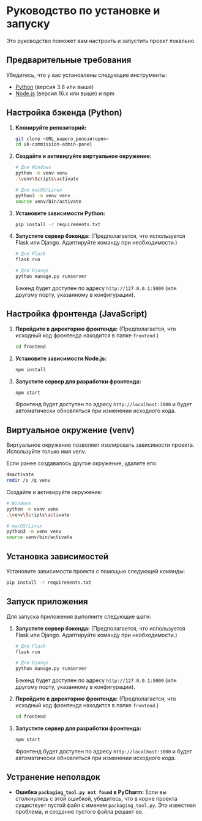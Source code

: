 # Руководство по установке и запуску

Это руководство поможет вам настроить и запустить проект локально.

## Предварительные требования

Убедитесь, что у вас установлены следующие инструменты:

-   [Python](https://www.python.org/downloads/) (версия 3.8 или выше)
-   [Node.js](https://nodejs.org/) (версия 16.x или выше) и npm

## Настройка бэкенда (Python)

1.  **Клонируйте репозиторий:**

    ```bash
    git clone <URL_вашего_репозитория>
    cd uk-commission-admin-panel
    ```

2.  **Создайте и активируйте виртуальное окружение:**

    ```bash
    # Для Windows
    python -m venv venv
    .\venv\Scripts\activate

    # Для macOS/Linux
    python3 -m venv venv
    source venv/bin/activate
    ```

3.  **Установите зависимости Python:**

    ```bash
    pip install -r requirements.txt
    ```

4.  **Запустите сервер бэкенда:**
    (Предполагается, что используется Flask или Django. Адаптируйте команду при необходимости.)

    ```bash
    # Для Flask
    flask run

    # Для Django
    python manage.py runserver
    ```
    Бэкенд будет доступен по адресу `http://127.0.0.1:5000` (или другому порту, указанному в конфигурации).

## Настройка фронтенда (JavaScript)

1.  **Перейдите в директорию фронтенда:**
    (Предполагается, что исходный код фронтенда находится в папке `frontend`.)

    ```bash
    cd frontend
    ```

2.  **Установите зависимости Node.js:**

    ```bash
    npm install
    ```

3.  **Запустите сервер для разработки фронтенда:**

    ```bash
    npm start
    ```
    Фронтенд будет доступен по адресу `http://localhost:3000` и будет автоматически обновляться при изменении исходного кода.

## Виртуальное окружение (venv)

Виртуальное окружение позволяет изолировать зависимости проекта. Используйте только имя venv.

Если ранее создавалось другое окружение, удалите его:

```bash
deactivate
rmdir /s /q venv
```

Создайте и активируйте окружение:

```bash
# Windows
python -m venv venv
.\venv\Scripts\activate

# macOS/Linux
python3 -m venv venv
source venv/bin/activate
```

## Установка зависимостей

Установите зависимости проекта с помощью следующей команды:

```bash
pip install -r requirements.txt
```

## Запуск приложения

Для запуска приложения выполните следующие шаги:

1.  **Запустите сервер бэкенда:**
    (Предполагается, что используется Flask или Django. Адаптируйте команду при необходимости.)

    ```bash
    # Для Flask
    flask run

    # Для Django
    python manage.py runserver
    ```
    Бэкенд будет доступен по адресу `http://127.0.0.1:5000` (или другому порту, указанному в конфигурации).

2.  **Перейдите в директорию фронтенда:**
    (Предполагается, что исходный код фронтенда находится в папке `frontend`.)

    ```bash
    cd frontend
    ```

3.  **Запустите сервер для разработки фронтенда:**

    ```bash
    npm start
    ```
    Фронтенд будет доступен по адресу `http://localhost:3000` и будет автоматически обновляться при изменении исходного кода.

## Устранение неполадок

-   **Ошибка `packaging_tool.py not found` в PyCharm:** Если вы столкнулись с этой ошибкой, убедитесь, что в корне проекта существует пустой файл с именем `packaging_tool.py`. Это известная проблема, и создание пустого файла решает ее.
